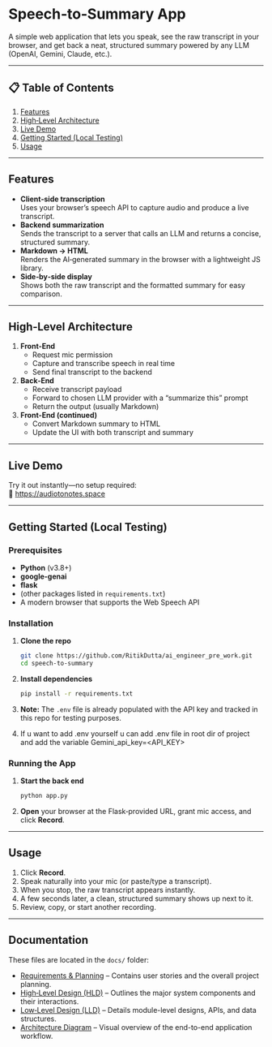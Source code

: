 # Speech‑to‑Summary App

A simple web application that lets you speak, see the raw transcript in your browser, and get back a neat, structured summary powered by any LLM (OpenAI, Gemini, Claude, etc.).

---

## 📋 Table of Contents

1. [Features](#features)  
2. [High‑Level Architecture](#high‑level-architecture)  
3. [Live Demo](#live-demo)  
4. [Getting Started (Local Testing)](#getting-started-local-testing)  
5. [Usage](#usage)  

---

## Features

- **Client‑side transcription**  
  Uses your browser’s speech API to capture audio and produce a live transcript.  
- **Backend summarization**  
  Sends the transcript to a server that calls an LLM and returns a concise, structured summary.  
- **Markdown → HTML**  
  Renders the AI‑generated summary in the browser with a lightweight JS library.  
- **Side‑by‑side display**  
  Shows both the raw transcript and the formatted summary for easy comparison.  

---

## High‑Level Architecture

1. **Front‑End**  
   - Request mic permission  
   - Capture and transcribe speech in real time  
   - Send final transcript to the backend  
2. **Back‑End**  
   - Receive transcript payload  
   - Forward to chosen LLM provider with a “summarize this” prompt  
   - Return the output (usually Markdown)  
3. **Front‑End (continued)**  
   - Convert Markdown summary to HTML  
   - Update the UI with both transcript and summary  

---

## Live Demo

Try it out instantly—no setup required:  
🔗 https://audiotonotes.space

---

## Getting Started (Local Testing)

### Prerequisites

- **Python** (v3.8+)  
- **google-genai**  
- **flask**  
- (other packages listed in `requirements.txt`)  
- A modern browser that supports the Web Speech API  

### Installation

1. **Clone the repo**  
   ```bash
   git clone https://github.com/RitikDutta/ai_engineer_pre_work.git
   cd speech‑to‑summary
   ```

2. **Install dependencies**  
   ```bash
   pip install -r requirements.txt
   ```

3. **Note:** The `.env` file is already populated with the API key and tracked in this repo for testing purposes.

4. If u want to add .env yourself u can add .env file in root dir of project and add the variable 
    Gemini_api_key=<API_KEY>


### Running the App

1. **Start the back end**  
   ```bash
   python app.py
   ```

2. **Open** your browser at the Flask‑provided URL, grant mic access, and click **Record**.

---

## Usage

1. Click **Record**.  
2. Speak naturally into your mic (or paste/type a transcript).  
3. When you stop, the raw transcript appears instantly.  
4. A few seconds later, a clean, structured summary shows up next to it.  
5. Review, copy, or start another recording.  

---

## Documentation

These files are located in the `docs/` folder:

- [Requirements & Planning](docs/Requirements%20%26%20Planning.md) – Contains user stories and the overall project planning.  
- [High‑Level Design (HLD)](docs/HLD.md) – Outlines the major system components and their interactions.  
- [Low‑Level Design (LLD)](docs/LLD.md) – Details module-level designs, APIs, and data structures.  
- [Architecture Diagram](docs/Architecture.pdf) – Visual overview of the end-to-end application workflow.  
